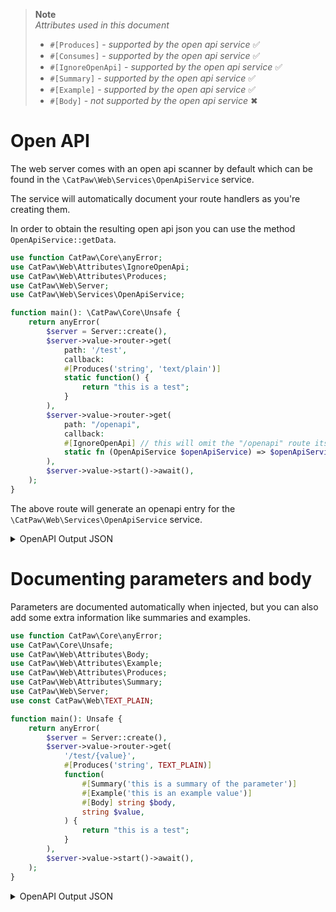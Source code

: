 > **Note**\
> _Attributes used in this document_
> - `#[Produces]` - _supported by the open api service_ ✅
> - `#[Consumes]` - _supported by the open api service_ ✅
> - `#[IgnoreOpenApi]` - _supported by the open api service_ ✅
> - `#[Summary]` - _supported by the open api service_ ✅
> - `#[Example]` - _supported by the open api service_ ✅
> - `#[Body]` - _not supported by the open api service_ ✖



# Open API

The web server comes with an open api scanner by default which can be found in the `\CatPaw\Web\Services\OpenApiService` service.

The service will automatically document your route handlers as you're creating them.

In order to obtain the resulting open api json you can use the method `OpenApiService::getData`.

```php
use function CatPaw\Core\anyError;
use CatPaw\Web\Attributes\IgnoreOpenApi;
use CatPaw\Web\Attributes\Produces;
use CatPaw\Web\Server;
use CatPaw\Web\Services\OpenApiService;

function main(): \CatPaw\Core\Unsafe {
    return anyError(
        $server = Server::create(),
        $server->value->router->get(
            path: '/test',
            callback:
            #[Produces('string', 'text/plain')]
            static function() {
                return "this is a test";
            }
        ),
        $server->value->router->get(
            path: "/openapi",
            callback:
            #[IgnoreOpenApi] // this will omit the "/openapi" route itself from the documentation
            static fn (OpenApiService $openApiService) => $openApiService->getData()
        ),
        $server->value->start()->await(),
    );
}
```
The above route will generate an openapi entry for the `\CatPaw\Web\Services\OpenApiService` service.

<details>
    <summary>OpenAPI Output JSON</summary>

```json
{
    "openapi": "3.0.0",
    "info": {
        "title": "OpenAPI",
        "version": "0.0.1"
    },
    "paths": {
        "/test": {
            "get": {
                "summary": "",
                "operationId": "fab75b617f6e066250e96d3501d4406aa5c25170",
                "parameters": [],
                "requestBody": {
                    "description": "This is the body of the request",
                    "required": true,
                    "content": []
                },
                "responses": []
            }
        }
    }
}
```
</details>


# Documenting parameters and body

Parameters are documented automatically when injected, but you can also add some extra information like summaries and examples.


```php
use function CatPaw\Core\anyError;
use CatPaw\Core\Unsafe;
use CatPaw\Web\Attributes\Body;
use CatPaw\Web\Attributes\Example;
use CatPaw\Web\Attributes\Produces;
use CatPaw\Web\Attributes\Summary;
use CatPaw\Web\Server;
use const CatPaw\Web\TEXT_PLAIN;

function main(): Unsafe {
    return anyError(
        $server = Server::create(),
        $server->value->router->get(
            '/test/{value}',
            #[Produces('string', TEXT_PLAIN)]
            function(
                #[Summary('this is a summary of the parameter')]
                #[Example('this is an example value')]
                #[Body] string $body,
                string $value,
            ) {
                return "this is a test";
            }
        ),
        $server->value->start()->await(),
    );
}
```
<details>
    <summary>OpenAPI Output JSON</summary>

```json
{
    "openapi": "3.0.0",
    "info": {
        "title": "OpenAPI",
        "version": "0.0.1"
    },
    "paths": {
        "/test/{value}": {
            "get": {
                "summary": "",
                "operationId": "92bc1bd07434281f59c47f4857aa504c0642bd2f",
                "parameters": [{
                    "name": "value",
                    "in": "path",
                    "description": "this is a summary of the parameter",
                    "required": true,
                    "schema": {
                        "type": "string"
                    },
                    "examples": {
                        "example": {
                            "value": "this is an example value"
                        }
                    }
                }],
                "requestBody": {
                    "description": "This is the body of the request",
                    "required": true,
                    "content": []
                },
                "responses": {
                    "200": {
                        "description": "",
                        "content": {
                            "text/plain": {
                                "schema": {
                                    "type": ""
                                }
                            }
                        }
                    }
                }
            }
        }
    }
}
```
</details>